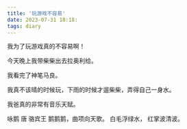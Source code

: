 ```yaml
---
title: '玩游戏不容易'
date: 2023-07-31 18:18:
tags: diary
---
```

我为了玩游戏真的不容易啊！

今天晚上我带柴柴出去拉奥利给。

我看完了神笔马良。

我真不该晴的时候玩，下雨的时候才遛柴柴，弄得自己一身水。

我爸真的非常有音乐天赋。

咏鹅 唐 骆宾王
鹅鹅鹅，曲项向天歌。
白毛浮绿水，
红掌波清波。
